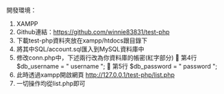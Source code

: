 開發環境：
1.	XAMPP
2.	Github連結：https://github.com/winnie83831/test-php
3.	下載test-php資料夾放在xampp/htdocs跟目錄下
4.	將其中SQL/account.sql匯入到MySQL資料庫中
5.	修改conn.php中，下述兩行改為你資料庫的帳密(紅字部分)
        	第4行 $db_username = " username ";
        	第5行 $db_password = " password ";
6.	此時透過xampp開啟網頁 http://127.0.0.1/test-php/list.php 
7.	一切操作均從list.php即可

